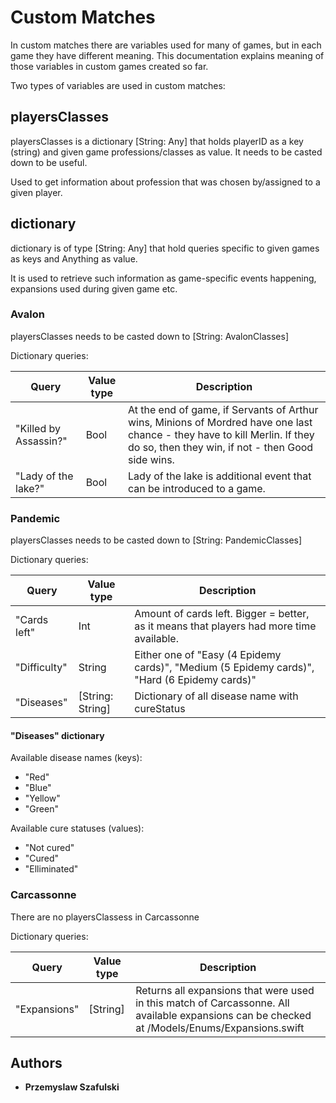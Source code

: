 # Custom Matches

In custom matches there are variables used for many of games, but in each game they have different meaning. This documentation explains meaning of those variables in custom games created so far.

Two types of variables are used in custom matches:

## playersClasses

playersClasses is a dictionary [String: Any] that holds playerID as a key (string) and given game professions/classes as value. It needs to be casted down to be useful.

Used to get information about profession that was chosen by/assigned to a given player.

## dictionary

dictionary is of type [String: Any] that hold queries specific to given games as keys and Anything as value.

It is used to retrieve such information as game-specific events happening, expansions used during given game etc.

### Avalon

playersClasses needs to be casted down to [String: AvalonClasses]

Dictionary queries:

| Query | Value type | Description |
| --- | --- | --- |
"Killed by Assassin?" | Bool | At the end of game, if Servants of Arthur wins, Minions of Mordred have one last chance - they have to kill Merlin. If they do so, then they win, if not - then Good side wins.
"Lady of the lake?" | Bool | Lady of the lake is additional event that can be introduced to a game.

### Pandemic

playersClasses needs to be casted down to [String: PandemicClasses]

Dictionary queries:

| Query | Value type | Description |
| --- | --- | --- |
"Cards left" | Int | Amount of cards left. Bigger = better, as it means that players had more time available.
"Difficulty" | String | Either one of "Easy (4 Epidemy cards)", "Medium (5 Epidemy cards)", "Hard (6 Epidemy cards)"
"Diseases" | [String: String] | Dictionary of all disease name with cureStatus

#### "Diseases" dictionary

Available disease names (keys):

- "Red"
- "Blue"
- "Yellow"
- "Green"

Available cure statuses (values):

- "Not cured"
- "Cured"
- "Elliminated"

### Carcassonne

There are no playersClassess in Carcassonne

Dictionary queries:

| Query | Value type | Description |
| --- | --- | --- |
"Expansions" | [String] | Returns all expansions that were used in this match of Carcassonne. All available expansions can be checked at /Models/Enums/Expansions.swift

## Authors

* **Przemyslaw Szafulski**
